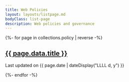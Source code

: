 ```yaml
---
title: Web Policies
layout: layouts/listpage.md
bodyClass: list-page
description: Web policies and governance
---
```


{%- for page in collections.policy | reverse -%}
  <article>
    <h2><a href="{{ page.url }}">{{ page.data.title }}</a></h2>
    <p class="date">Last updated on <time datetime="{{ page.date }}">{{ page.date | dateDisplay("LLLL d, y") }}</time></p>
  </article>
{%- endfor -%}